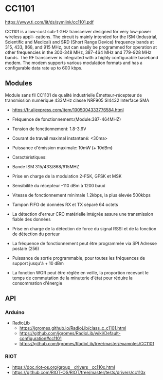 # CC1101

https://www.ti.com/lit/ds/symlink/cc1101.pdf

CC1101 is a low-cost sub-1 GHz transceiver
designed for very low-power wireless appli-
cations. The circuit is mainly intended for the
ISM (Industrial, Scientific and Medical) and
SRD (Short Range Device) frequency bands
at 315, 433, 868, and 915 MHz, but can easily
be programmed for operation at other
frequencies in the 300-348 MHz, 387-464 MHz
and 779-928 MHz bands.
The RF transceiver is integrated with a highly
configurable baseband modem. The modem
supports various modulation formats and has
a configurable data rate up to 600 kbps.

## Modules

Module sans fil CC1101 de qualité industrielle Émetteur-récepteur de transmission numérique 433MHz classe NRF905 SI4432 Interface SMA

* https://fr.aliexpress.com/item/1005004333776584.html

* Fréquence de fonctionnement:(Module:387-464MHZ)
* Tension de fonctionnement: 1.8-3.6V
* Courant de travail maximal instantané: <30ma>
* Puissance d'émission maximale: 10mW (+ 10dBm)
* Caractéristiques:
* Bande ISM 315/433/868/915MHZ
* Prise en charge de la modulation 2-FSK, GFSK et MSK
* Sensibilité du récepteur -110 dBm à 1200 baud
* Vitesse de fonctionnement minimale 1.2kbps, la plus élevée 500kbps
* Tampon FIFO de données RX et TX séparé 64 octets
* La détection d'erreur CRC matérielle intégrée assure une transmission fiable des données
* Prise en charge de la détection de force du signal RSSI et de la fonction de détection du porteur
* La fréquence de fonctionnement peut être programmée via SPI Adresse postale (256)
*  Puissance de sortie programmable, pour toutes les fréquences de support jusqu'à + 10 dBm
* La fonction WOR peut être réglée en veille, la proportion recevant le temps de commutation de la minuterie d'état pour réduire la consommation d'énergie

## API

### Arduino

* [RadioLib](https://github.com/jgromes/RadioLib)
  * https://jgromes.github.io/RadioLib/class_c_c1101.html
  * https://github.com/jgromes/RadioLib/wiki/Default-configuration#cc1101
  * https://github.com/jgromes/RadioLib/tree/master/examples/CC1101

### RIOT

* https://doc.riot-os.org/group__drivers__cc110x.html
* https://github.com/RIOT-OS/RIOT/tree/master/tests/drivers/cc110x

